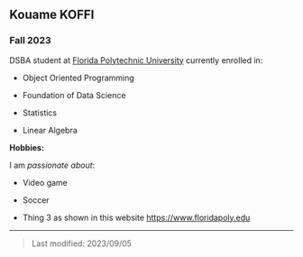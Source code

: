 ## Kouame KOFFI

### Fall 2023

DSBA student at [Florida Polytechnic University](https://www.floridapoly.edu) currently enrolled in: 

- Object Oriented Programming

- Foundation of Data Science

- Statistics

- Linear Algebra

**Hobbies:**

I am _passionate about_: 

- Video game

- Soccer

- Thing 3 as shown in this website <https://www.floridapoly.edu>

***

> Last modified: 2023/09/05